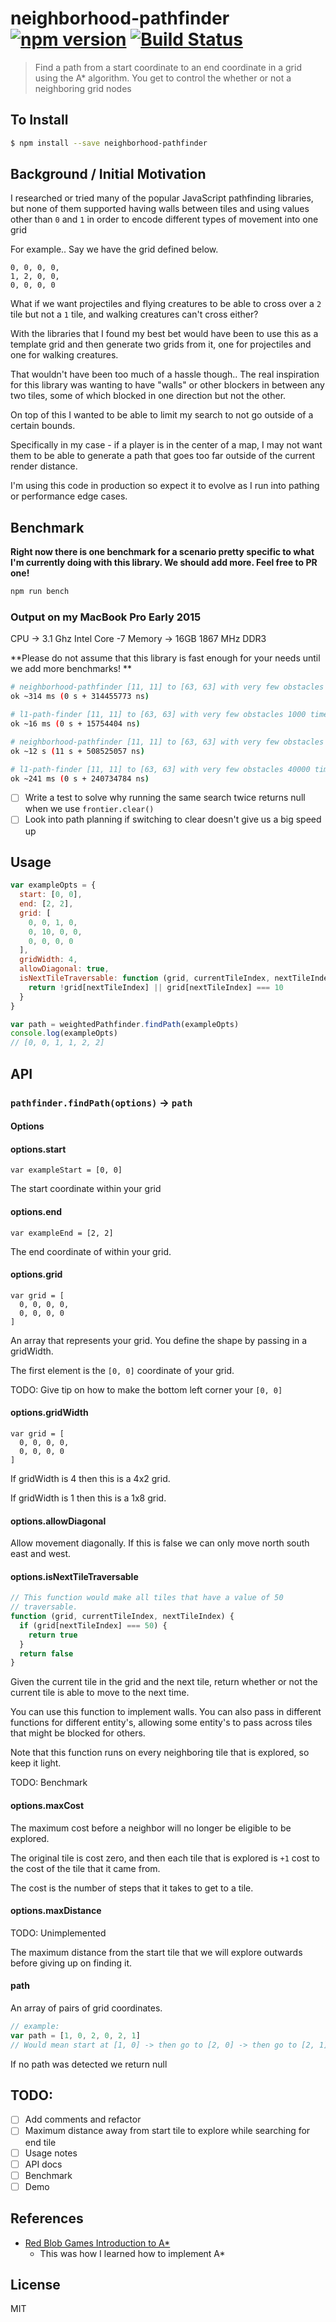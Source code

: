 neighborhood-pathfinder [![npm version](https://badge.fury.io/js/neighborhood-pathfinder.svg)](http://badge.fury.io/js/neighborhood-pathfinder) [![Build Status](https://travis-ci.org/chinedufn/neighborhood-pathfinder.svg?branch=master)](https://travis-ci.org/chinedufn/neighborhood-pathfinder)
===============

> Find a path from a start coordinate to an end coordinate in a grid using the A\* algorithm. You get to control the whether or not a neighboring grid nodes

## To Install

```sh
$ npm install --save neighborhood-pathfinder
```

## Background / Initial Motivation

I researched or tried many of the popular JavaScript pathfinding libraries, but none of them supported having walls between tiles and using values other than
`0` and `1` in order to encode different types of movement into one grid

For example.. Say we have the grid defined below.

```
0, 0, 0, 0,
1, 2, 0, 0,
0, 0, 0, 0
```

What if we want projectiles and flying creatures to be able to cross over a `2` tile but not a `1` tile, and walking creatures can't cross either?

With the libraries that I found my best bet would have been to use this as a template grid and then generate two grids from it, one for projectiles and one for walking creatures.

That wouldn't have been too much of a hassle though.. The real inspiration for this library was wanting to have "walls" or other blockers in between any two tiles, some of which blocked in one direction but not the other.

On top of this I wanted to be able to limit my search to not go outside of a certain bounds.

Specifically in my case - if a player is in the center of a map, I may not want them to be able to generate a path that goes too far outside of the current render distance.

I'm using this code in production so expect it to evolve as I run into pathing or performance edge cases.

## Benchmark

**Right now there is one benchmark for a scenario pretty specific to what I'm currently doing with this library.
We should add more. Feel free to PR one!**

```sh
npm run bench
```

### Output on my MacBook Pro Early 2015

CPU -> 3.1 Ghz Intel Core -7
Memory -> 16GB 1867 MHz DDR3

**Please do not assume that this library is fast enough for your needs until we add more benchmarks! **

```sh
# neighborhood-pathfinder [11, 11] to [63, 63] with very few obstacles 1000 times
ok ~314 ms (0 s + 314455773 ns)

# l1-path-finder [11, 11] to [63, 63] with very few obstacles 1000 times
ok ~16 ms (0 s + 15754404 ns)
```

```sh
# neighborhood-pathfinder [11, 11] to [63, 63] with very few obstacles 40000 times
ok ~12 s (11 s + 508525057 ns)

# l1-path-finder [11, 11] to [63, 63] with very few obstacles 40000 times
ok ~241 ms (0 s + 240734784 ns)
```

- [ ] Write a test to solve why running the same search twice returns null when we use `frontier.clear()`
- [ ] Look into path planning if switching to clear doesn't give us a big speed up

## Usage

```js
var exampleOpts = {
  start: [0, 0],
  end: [2, 2],
  grid: [
    0, 0, 1, 0,
    0, 10, 0, 0,
    0, 0, 0, 0
  ],
  gridWidth: 4,
  allowDiagonal: true,
  isNextTileTraversable: function (grid, currentTileIndex, nextTileIndex) {
    return !grid[nextTileIndex] || grid[nextTileIndex] === 10
  }
}

var path = weightedPathfinder.findPath(exampleOpts)
console.log(exampleOpts)
// [0, 0, 1, 1, 2, 2]
```

## API

### `pathfinder.findPath(options)` -> `path`

#### Options

#### options.start

```
var exampleStart = [0, 0]
```

The start coordinate within your grid

#### options.end

```
var exampleEnd = [2, 2]
```

The end coordinate of within your grid.

#### options.grid

```
var grid = [
  0, 0, 0, 0,
  0, 0, 0, 0
]
```

An array that represents your grid. You define the shape by passing in a gridWidth.

The first element is the `[0, 0]` coordinate of your grid.

TODO: Give tip on how to make the bottom left corner your `[0, 0]`

#### options.gridWidth

```
var grid = [
  0, 0, 0, 0,
  0, 0, 0, 0
]
```

If gridWidth is 4 then this is a 4x2 grid.

If gridWidth is 1 then this is a 1x8 grid.


#### options.allowDiagonal

Allow movement diagonally. If this is false we can only move north south east and west.

#### options.isNextTileTraversable

```js
// This function would make all tiles that have a value of 50
// traversable.
function (grid, currentTileIndex, nextTileIndex) {
  if (grid[nextTileIndex] === 50) {
    return true
  }
  return false
}
```

Given the current tile in the grid and the next tile, return whether or
not the current tile is able to move to the next time.

You can use this function to implement walls. You can also pass in
different functions for different entity's, allowing some entity's to
pass across tiles that might be blocked for others.

Note that this function runs on every neighboring tile that is explored,
so keep it light.

TODO: Benchmark

#### options.maxCost

The maximum cost before a neighbor will no longer be eligible to be explored.

The original tile is cost zero, and then each tile that is explored is `+1` cost
to the cost of the tile that it came from.

The cost is the number of steps that it takes to get to a tile.

#### options.maxDistance

TODO: Unimplemented

The maximum distance from the start tile that we will explore outwards
before giving up on finding it.

#### path

An array of pairs of grid coordinates.

```js
// example:
var path = [1, 0, 2, 0, 2, 1]
// Would mean start at [1, 0] -> then go to [2, 0] -> then go to [2, 1]
```

If no path was detected we return null

## TODO:

- [ ] Add comments and refactor
- [ ] Maximum distance away from start tile to explore while searching for end tile
- [ ] Usage notes
- [ ] API docs
- [ ] Benchmark
- [ ] Demo

## References

- [Red Blob Games Introduction to A\*](http://www.redblobgames.com/pathfinding/a-star/introduction.html)
  - This was how I learned how to implement A\*

## License

MIT
